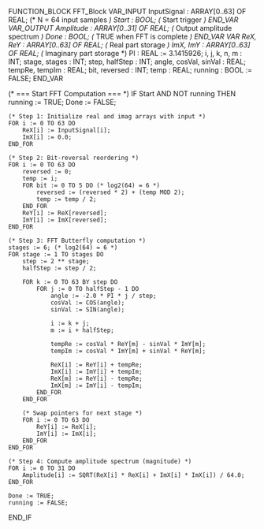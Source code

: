 FUNCTION_BLOCK FFT_Block
VAR_INPUT
    InputSignal : ARRAY[0..63] OF REAL; (* N = 64 input samples *)
    Start : BOOL;                       (* Start trigger *)
END_VAR
VAR_OUTPUT
    Amplitude : ARRAY[0..31] OF REAL;   (* Output amplitude spectrum *)
    Done : BOOL;                        (* TRUE when FFT is complete *)
END_VAR
VAR
    ReX, ReY : ARRAY[0..63] OF REAL;    (* Real part storage *)
    ImX, ImY : ARRAY[0..63] OF REAL;    (* Imaginary part storage *)
    PI : REAL := 3.1415926;
    i, j, k, n, m : INT;
    stage, stages : INT;
    step, halfStep : INT;
    angle, cosVal, sinVal : REAL;
    tempRe, tempIm : REAL;
    bit, reversed : INT;
    temp : REAL;
    running : BOOL := FALSE;
END_VAR

(* === Start FFT Computation === *)
IF Start AND NOT running THEN
    running := TRUE;
    Done := FALSE;

    (* Step 1: Initialize real and imag arrays with input *)
    FOR i := 0 TO 63 DO
        ReX[i] := InputSignal[i];
        ImX[i] := 0.0;
    END_FOR

    (* Step 2: Bit-reversal reordering *)
    FOR i := 0 TO 63 DO
        reversed := 0;
        temp := i;
        FOR bit := 0 TO 5 DO (* log2(64) = 6 *)
            reversed := (reversed * 2) + (temp MOD 2);
            temp := temp / 2;
        END_FOR
        ReY[i] := ReX[reversed];
        ImY[i] := ImX[reversed];
    END_FOR

    (* Step 3: FFT Butterfly computation *)
    stages := 6; (* log2(64) = 6 *)
    FOR stage := 1 TO stages DO
        step := 2 ** stage;
        halfStep := step / 2;

        FOR k := 0 TO 63 BY step DO
            FOR j := 0 TO halfStep - 1 DO
                angle := -2.0 * PI * j / step;
                cosVal := COS(angle);
                sinVal := SIN(angle);

                i := k + j;
                m := i + halfStep;

                tempRe := cosVal * ReY[m] - sinVal * ImY[m];
                tempIm := cosVal * ImY[m] + sinVal * ReY[m];

                ReX[i] := ReY[i] + tempRe;
                ImX[i] := ImY[i] + tempIm;
                ReX[m] := ReY[i] - tempRe;
                ImX[m] := ImY[i] - tempIm;
            END_FOR
        END_FOR

        (* Swap pointers for next stage *)
        FOR i := 0 TO 63 DO
            ReY[i] := ReX[i];
            ImY[i] := ImX[i];
        END_FOR
    END_FOR

    (* Step 4: Compute amplitude spectrum (magnitude) *)
    FOR i := 0 TO 31 DO
        Amplitude[i] := SQRT(ReX[i] * ReX[i] + ImX[i] * ImX[i]) / 64.0;
    END_FOR

    Done := TRUE;
    running := FALSE;
END_IF
